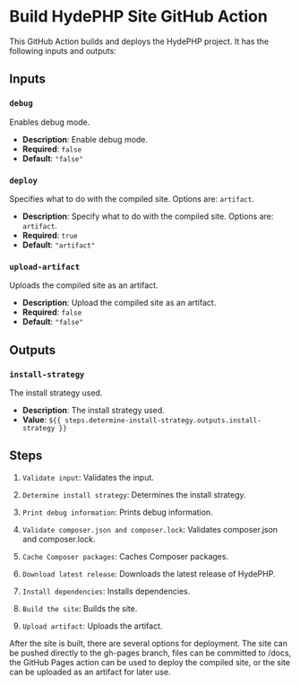 Build HydePHP Site GitHub Action
================================

This GitHub Action builds and deploys the HydePHP project. It has the following inputs and outputs:

Inputs
------

### `debug`

Enables debug mode.

*   **Description**: Enable debug mode.
*   **Required**: `false`
*   **Default**: `"false"`

### `deploy`

Specifies what to do with the compiled site. Options are: `artifact`.

*   **Description**: Specify what to do with the compiled site. Options are: `artifact`.
*   **Required**: `true`
*   **Default**: `"artifact"`

### `upload-artifact`

Uploads the compiled site as an artifact.

*   **Description**: Upload the compiled site as an artifact.
*   **Required**: `false`
*   **Default**: `"false"`

Outputs
-------

### `install-strategy`

The install strategy used.

*   **Description**: The install strategy used.
*   **Value**: `${{ steps.determine-install-strategy.outputs.install-strategy }}`

Steps
-----

1.  `Validate input`: Validates the input.
    
2.  `Determine install strategy`: Determines the install strategy.
    
3.  `Print debug information`: Prints debug information.
    
4.  `Validate composer.json and composer.lock`: Validates composer.json and composer.lock.
    
5.  `Cache Composer packages`: Caches Composer packages.
    
6.  `Download latest release`: Downloads the latest release of HydePHP.
    
7.  `Install dependencies`: Installs dependencies.
    
8.  `Build the site`: Builds the site.
    
9.  `Upload artifact`: Uploads the artifact.
    

After the site is built, there are several options for deployment. The site can be pushed directly to the gh-pages branch, files can be committed to /docs, the GitHub Pages action can be used to deploy the compiled site, or the site can be uploaded as an artifact for later use.
